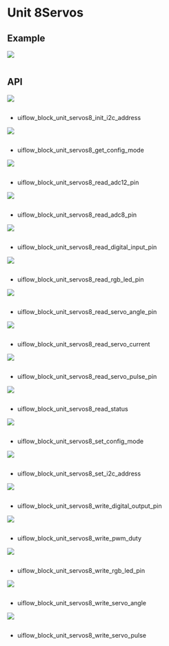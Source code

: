 # Unit 8Servos

## Example

<img class="blockly_svg" src="example.svg">

```python

```

## API

<img class="blockly_svg" src="https://m5stack.oss-cn-shenzhen.aliyuncs.com/resource/docs/static/assets/img/uiflow/blockly/unit/8servo/uiflow_block_unit_servos8_init_i2c_address.svg">

```python

```

- uiflow_block_unit_servos8_init_i2c_address

<img class="blockly_svg" src="https://m5stack.oss-cn-shenzhen.aliyuncs.com/resource/docs/static/assets/img/uiflow/blockly/unit/8servo/uiflow_block_unit_servos8_get_config_mode.svg">

```python

```

- uiflow_block_unit_servos8_get_config_mode

<img class="blockly_svg" src="https://m5stack.oss-cn-shenzhen.aliyuncs.com/resource/docs/static/assets/img/uiflow/blockly/unit/8servo/uiflow_block_unit_servos8_read_adc12_pin.svg">

```python

```

- uiflow_block_unit_servos8_read_adc12_pin

<img class="blockly_svg" src="https://m5stack.oss-cn-shenzhen.aliyuncs.com/resource/docs/static/assets/img/uiflow/blockly/unit/8servo/uiflow_block_unit_servos8_read_adc8_pin.svg">

```python

```

- uiflow_block_unit_servos8_read_adc8_pin

<img class="blockly_svg" src="https://m5stack.oss-cn-shenzhen.aliyuncs.com/resource/docs/static/assets/img/uiflow/blockly/unit/8servo/uiflow_block_unit_servos8_read_digital_input_pin.svg">

```python

```

- uiflow_block_unit_servos8_read_digital_input_pin

<img class="blockly_svg" src="https://m5stack.oss-cn-shenzhen.aliyuncs.com/resource/docs/static/assets/img/uiflow/blockly/unit/8servo/uiflow_block_unit_servos8_read_rgb_led_pin.svg">

```python

```

- uiflow_block_unit_servos8_read_rgb_led_pin

<img class="blockly_svg" src="https://m5stack.oss-cn-shenzhen.aliyuncs.com/resource/docs/static/assets/img/uiflow/blockly/unit/8servo/uiflow_block_unit_servos8_read_servo_angle_pin.svg">

```python

```

- uiflow_block_unit_servos8_read_servo_angle_pin

<img class="blockly_svg" src="https://m5stack.oss-cn-shenzhen.aliyuncs.com/resource/docs/static/assets/img/uiflow/blockly/unit/8servo/uiflow_block_unit_servos8_read_servo_current.svg">

```python

```

- uiflow_block_unit_servos8_read_servo_current

<img class="blockly_svg" src="https://m5stack.oss-cn-shenzhen.aliyuncs.com/resource/docs/static/assets/img/uiflow/blockly/unit/8servo/uiflow_block_unit_servos8_read_servo_pulse_pin.svg">

```python

```

- uiflow_block_unit_servos8_read_servo_pulse_pin

<img class="blockly_svg" src="https://m5stack.oss-cn-shenzhen.aliyuncs.com/resource/docs/static/assets/img/uiflow/blockly/unit/8servo/uiflow_block_unit_servos8_read_status.svg">

```python

```

- uiflow_block_unit_servos8_read_status

<img class="blockly_svg" src="https://m5stack.oss-cn-shenzhen.aliyuncs.com/resource/docs/static/assets/img/uiflow/blockly/unit/8servo/uiflow_block_unit_servos8_set_config_mode.svg">

```python

```

- uiflow_block_unit_servos8_set_config_mode

<img class="blockly_svg" src="https://m5stack.oss-cn-shenzhen.aliyuncs.com/resource/docs/static/assets/img/uiflow/blockly/unit/8servo/uiflow_block_unit_servos8_set_i2c_address.svg">

```python

```

- uiflow_block_unit_servos8_set_i2c_address

<img class="blockly_svg" src="https://m5stack.oss-cn-shenzhen.aliyuncs.com/resource/docs/static/assets/img/uiflow/blockly/unit/8servo/uiflow_block_unit_servos8_write_digital_output_pin.svg">

```python

```

- uiflow_block_unit_servos8_write_digital_output_pin

<img class="blockly_svg" src="https://m5stack.oss-cn-shenzhen.aliyuncs.com/resource/docs/static/assets/img/uiflow/blockly/unit/8servo/uiflow_block_unit_servos8_write_pwm_duty.svg">

```python

```

- uiflow_block_unit_servos8_write_pwm_duty

<img class="blockly_svg" src="https://m5stack.oss-cn-shenzhen.aliyuncs.com/resource/docs/static/assets/img/uiflow/blockly/unit/8servo/uiflow_block_unit_servos8_write_rgb_led_pin.svg">

```python

```

- uiflow_block_unit_servos8_write_rgb_led_pin

<img class="blockly_svg" src="https://m5stack.oss-cn-shenzhen.aliyuncs.com/resource/docs/static/assets/img/uiflow/blockly/unit/8servo/uiflow_block_unit_servos8_write_servo_angle.svg">

```python

```

- uiflow_block_unit_servos8_write_servo_angle

<img class="blockly_svg" src="https://m5stack.oss-cn-shenzhen.aliyuncs.com/resource/docs/static/assets/img/uiflow/blockly/unit/8servo/uiflow_block_unit_servos8_write_servo_pulse.svg">

```python

```

- uiflow_block_unit_servos8_write_servo_pulse


